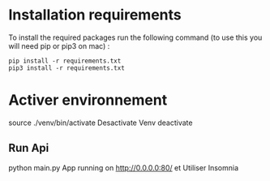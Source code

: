 # Installation requirements

To install the required packages run the following command (to use this you will need pip or pip3 on mac) : 
```
pip install -r requirements.txt
pip3 install -r requirements.txt
```

# Activer environnement
source ./venv/bin/activate
Desactivate Venv
deactivate

## Run Api
python main.py App running on http://0.0.0.0:80/ et Utiliser Insomnia
